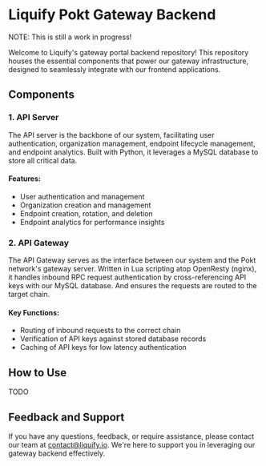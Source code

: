 # Liquify Pokt Gateway Backend

NOTE: This is still a work in progress!

Welcome to Liquify's gateway portal backend repository! This repository houses the essential components that power our gateway infrastructure, designed to seamlessly integrate with our frontend applications.

## Components

### 1. API Server
The API server is the backbone of our system, facilitating user authentication, organization management, endpoint lifecycle management, and endpoint analytics. Built with Python, it leverages a MySQL database to store all critical data.

#### Features:
- User authentication and management
- Organization creation and management
- Endpoint creation, rotation, and deletion
- Endpoint analytics for performance insights

### 2. API Gateway
The API Gateway serves as the interface between our system and the Pokt network's gateway server. Written in Lua scripting atop OpenResty (nginx), it handles inbound RPC request authentication by cross-referencing API keys with our MySQL database. And ensures the requests are routed to the target chain.

#### Key Functions:
- Routing of inbound requests to the correct chain
- Verification of API keys against stored database records
- Caching of API keys for low latency authentication

## How to Use
TODO

## Feedback and Support
If you have any questions, feedback, or require assistance, please contact our team at [contact@liquify.io](mailto:contact@liquify.io). We're here to support you in leveraging our gateway backend effectively.
